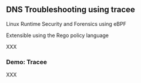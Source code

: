 ## DNS Troubleshooting using tracee

Linux Runtime Security and Forensics using eBPF [](https://github.com/aquasecurity/tracee)

Extensible using the Rego policy language [](https://www.openpolicyagent.org/docs/latest/policy-language/)

XXX

### Demo: Tracee [<i class="fa fa-comment-code"></i>](https://github.com/nicholasdille/container-slides/blob/master/120_kubernetes/dns/tracee.demo "tracee.demo")

XXX